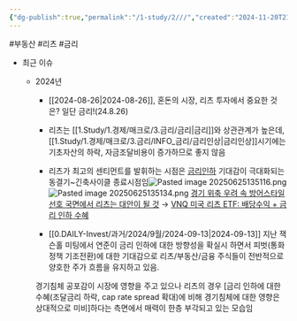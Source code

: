 ```yaml
---
{"dg-publish":true,"permalink":"/1-study/2///","created":"2024-11-20T21:02:28.163+09:00","updated":"2025-06-25T13:51:36.268+09:00"}
---
```


#부동산 #리츠 #금리


- 최근 이슈
	- 2024년 
		- [[2024-08-26\|2024-08-26]], 혼돈의 시장, 리츠 투자에서 중요한 것은? 일단 금리!(24.8.26)
		- 리츠는 [[1.Study/1.경제/매크로/3.금리/금리\|금리]]와 상관관계가 높은데, [[1.Study/1.경제/매크로/3.금리/INFO_금리/금리인상\|금리인상]]시기에는 기초자산의 하락, 자금조달비용이 증가하므로 좋지 않음
		- 리츠가 최고의 센티먼트를 발휘하는 시점은 [금리인하](금리인하.md)  기대감이 극대화되는 동결기~긴축사이클 종료시점임![Pasted image 20250625135116.png](/img/user/attachments/Pasted%20image%2020250625135116.png)![Pasted image 20250625135134.png](/img/user/attachments/Pasted%20image%2020250625135134.png)
		  [경기 위축 우려 속 방어스타일 선호 국면에서 리츠는 대안이 될 것](8.28_리테일%20투자자를%20위한%20Global%20Watch%20List.pdf#page=22&selection=30,0,50,1&color=yellow)
		  → [VNQ 미국 리츠 ETF: 배당수익 + 금리 인하 수혜](8.28_리테일%20투자자를%20위한%20Global%20Watch%20List.pdf#page=22&selection=110,0,126,2&color=yellow)
		  
		- [[0.DAILY-Invest/과거/2024/9월/2024-09-13\|2024-09-13]] 지난 잭슨홀 미팅에서 연준이 금리 인하에 대한 방향성을 확실시 하면서 피벗(통화정책 기조전환)에 대한 기대감으로 리츠/부동산/금융 주식들이 전반적으로 양호한 주가 흐름을 유지하고 있음. 
	  
	  경기침체 공포감이 시장에 영향을 주고 있으나 리츠의 경우 [금리 인하에 대한 수혜(조달금리 하락, cap rate spread 확대)에 비해 경기침체에 대한 영향은 상대적으로 미비]하다는 측면에서 매력이 한층 부각되고 있는 모습임